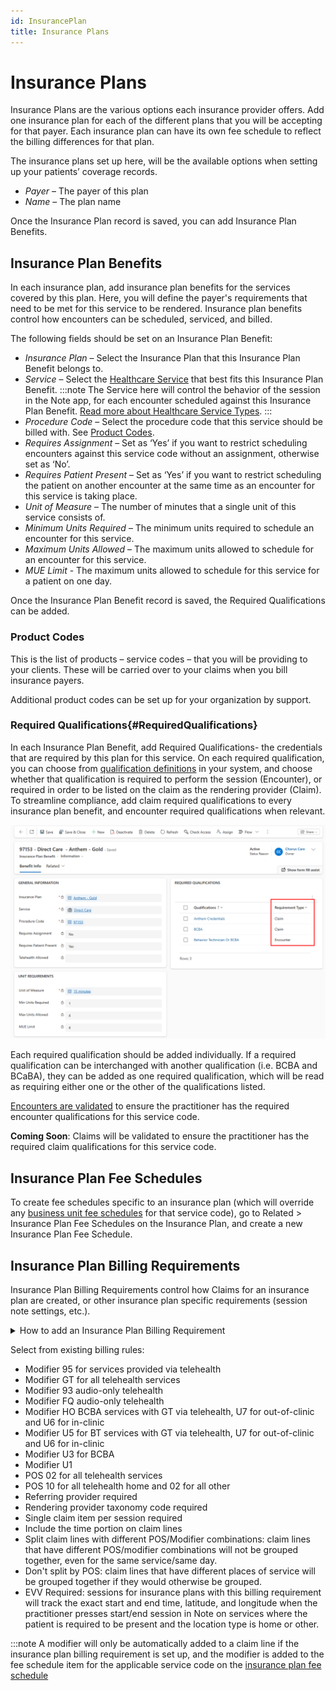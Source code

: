 ```yaml
---
id: InsurancePlan
title: Insurance Plans
---
```

# Insurance Plans
Insurance Plans are the various options each insurance provider offers. Add one insurance plan for each of the different plans that you will be accepting for that payer. Each insurance plan can have its own fee schedule to reflect the billing differences for that plan.

The insurance plans set up here, will be the available options when setting up your patients’ coverage records.

- *Payer* – The payer of this plan
- *Name* – The plan name

Once the Insurance Plan record is saved, you can add Insurance Plan Benefits.

## Insurance Plan Benefits
In each insurance plan, add insurance plan benefits for the services covered by this plan. Here, you will define the payer's requirements that need to be met for this service to be rendered. Insurance plan benefits control how encounters can be scheduled, serviced, and billed. 

The following fields should be set on an Insurance Plan Benefit:

- *Insurance Plan* – Select the Insurance Plan that this Insurance Plan Benefit belongs to.
- *Service* – Select the [Healthcare Service](HealthcareService.md) that best fits this Insurance Plan Benefit. 
:::note
The Service here will control the behavior of the session in the Note app, for each encounter scheduled against this Insurance Plan Benefit. [Read more about Healthcare Service Types](HealthcareService.md).
:::
- *Procedure Code* – Select the procedure code that this service should be billed with. See [Product Codes](#product-codes).
- *Requires Assignment* – Set as ‘Yes’ if you want to restrict scheduling encounters against this service code without an assignment, otherwise set as ‘No’.
- *Requires Patient Present* – Set as ‘Yes’ if you want to restrict scheduling the patient on another encounter at the same time as an encounter for this service is taking place.
- *Unit of Measure* – The number of minutes that a single unit of this service consists of.
- *Minimum Units Required* – The minimum units required to schedule an encounter for this service.
- *Maximum Units Allowed* – The maximum units allowed to schedule for an encounter for this service.
- *MUE Limit* - The maximum units allowed to schedule for this service for a patient on one day.

Once the Insurance Plan Benefit record is saved, the Required Qualifications can be added.

### Product Codes
This is the list of products – service codes – that you will be providing to your clients. These will be carried over to your claims when you bill insurance payers.

Additional product codes can be set up for your organization by support. 


### Required Qualifications{#RequiredQualifications}
In each Insurance Plan Benefit, add Required Qualifications- the credentials that are required by this plan for this service. On each required qualification, you can choose from [qualification definitions](../AdminSetup/QualificationDefinition.md) in your system, and choose whether that qualification is required to perform the session (Encounter), or required in order to be listed on the claim as the rendering provider (Claim). To streamline compliance, add claim required qualifications to every insurance plan benefit, and encounter required qualifications when relevant.

<img src ="/img/ReqType.png" width="800"/>

Each required qualification should be added individually. If a required qualification can be interchanged with another qualification (i.e. BCBA and BCaBA), they can be added as one required qualification, which will be read as requiring either one or the other of the qualifications listed.

[Encounters are validated](../Scheduling/EncounterValdations.md/#practitioner-does-not-have-required-credentials) to ensure the practitioner has the required encounter qualifications for this service code.

**Coming Soon**: Claims will be validated to ensure the practitioner has the required claim qualifications for this service code.


## Insurance Plan Fee Schedules

To create fee schedules specific to an insurance plan (which will override any [business unit fee schedules](../AdminSetup/FeeSchedules.md) for that service code), go to Related > Insurance Plan Fee Schedules on the Insurance Plan, and create a new Insurance Plan Fee Schedule.


## Insurance Plan Billing Requirements

Insurance Plan Billing Requirements control how Claims for an insurance plan are created, or other insurance plan specific requirements (session note settings, etc.).

<details>
<summary> How to add an Insurance Plan Billing Requirement</summary>

1. In the Setup area, go to Insurance Plans on the site menu and open the insurance plan you'd like to add a requirment to.
2. Click 'Related' and select Insurance Plan Billing Requirements
3. Click 'New Insurance Plan Billing Requirement'
4. Fill out the rule by selecting from existing billing rules.

</details>

Select from existing billing rules:
- Modifier 95 for services provided via telehealth
- Modifier GT for all telehealth services
- Modifier 93 audio-only telehealth
- Modifier FQ audio-only telehealth
- Modifier HO BCBA services with GT via telehealth, U7 for out-of-clinic and U6 for in-clinic
- Modifier U5 for BT services with GT via telehealth, U7 for out-of-clinic and U6 for in-clinic
- Modifier U3 for BCBA
- Modifier U1
- POS 02 for all telehealth services
- POS 10 for all telehealth home and 02 for all other
- Referring provider required
- Rendering provider taxonomy code required
- Single claim item per session required
- Include the time portion on claim lines
- Split claim lines with different POS/Modifier combinations: claim lines that have different POS/modifier combinations will not be grouped together, even for the same service/same day.
- Don't split by POS: claim lines that have different places of service will be grouped together if they would otherwise be grouped.
- EVV Required: sessions for insurance plans with this billing requirement will track the exact start and end time, latitude, and longitude when the practitioner presses start/end session in Note on services where the patient is required to be present and the location type is home or other.

:::note
A modifier will only be automatically added to a claim line if the insurance plan billing requirement is set up, and the modifier is added to the fee schedule item for the applicable service code on the [insurance plan fee schedule](../AdminSetup/FeeSchedules.md/#modifiers)
